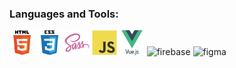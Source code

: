 

<h3 align="left">Languages and Tools:</h3>
    <p align="left">
        <a >
            <img
                src="https://raw.githubusercontent.com/devicons/devicon/master/icons/html5/html5-original-wordmark.svg"
                alt="html5"
                width="40"
                height="40"
            />
            <a >
                <img
                    src="https://raw.githubusercontent.com/devicons/devicon/master/icons/css3/css3-original-wordmark.svg"
                    alt="css3"
                    width="40"
                    height="40"
                />
            </a>
            <a >
                <img
                    src="https://raw.githubusercontent.com/devicons/devicon/master/icons/sass/sass-original.svg"
                    alt="sass"
                    width="40"
                    height="40"
                />
            </a>
            <a >
                <img
                    src="https://raw.githubusercontent.com/devicons/devicon/master/icons/javascript/javascript-original.svg"
                    alt="javascript"
                    width="40"
                    height="40"
                />
            </a>
            <a>
                <img
                    src="https://raw.githubusercontent.com/devicons/devicon/master/icons/vuejs/vuejs-original-wordmark.svg"
                    alt="vuejs"
                    width="40"
                    height="40"
                />
            </a>
           <a>
                <img
                    src="https://www.vectorlogo.zone/logos/firebase/firebase-icon.svg"
                    alt="firebase"
                    width="40"
                    height="40"
                />
            </a>
           <a>
                <img src="https://www.vectorlogo.zone/logos/figma/figma-icon.svg" alt="figma" width="40" height="40" />
            </a>
           
           
           
     

